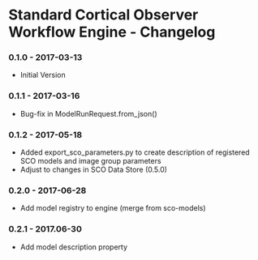 # Standard Cortical Observer Workflow Engine - Changelog

### 0.1.0 - 2017-03-13

* Initial Version

### 0.1.1 - 2017-03-16

* Bug-fix in ModelRunRequest.from_json()

### 0.1.2 - 2017-05-18

* Added export_sco_parameters.py to create description of registered SCO models and image group parameters
* Adjust to changes in SCO Data Store (0.5.0)

### 0.2.0 - 2017-06-28

* Add model registry to engine (merge from sco-models)

### 0.2.1 - 2017.06-30

* Add model description property
